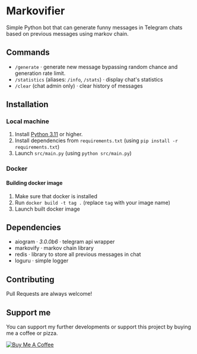 # Markovifier

Simple Python bot that can generate funny messages in Telegram chats based on previous messages using markov chain.

## Commands

- `/generate` · generate new message bypassing random chance and generation rate limit.
- `/statistics` (aliases: `/info`, `/stats`) · display chat's statistics
- `/clear` (chat admin only) · clear history of messages

## Installation

### Local machine

1. Install [Python 3.11](https://www.python.org/downloads/) or higher.
2. Install dependencies from `requirements.txt` (using `pip install -r requirements.txt`)
3. Launch `src/main.py` (using `python src/main.py`)

### Docker
#### Building docker image

1. Make sure that docker is installed
2. Run `docker build -t tag .` (replace `tag` with your image name)
3. Launch built docker image

## Dependencies

- aiogram · *3.0.0b6* · telegram api wrapper
- markovify · markov chain library
- redis · library to store all previous messages in chat
- loguru · simple logger

## Contributing

Pull Requests are always welcome!

## Support me

You can support my further developments or support this project by buying me a coffee or pizza.

[![Buy Me A Coffee](https://www.buymeacoffee.com/assets/img/custom_images/orange_img.png)](https://www.buymeacoffee.com/totoroterror)
